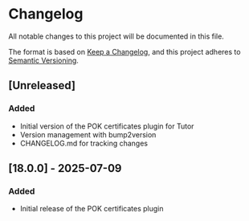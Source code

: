 # Changelog

All notable changes to this project will be documented in this file.

The format is based on [Keep a Changelog](https://keepachangelog.com/en/1.0.0/),
and this project adheres to [Semantic Versioning](https://semver.org/spec/v2.0.0.html).

## [Unreleased]

### Added
- Initial version of the POK certificates plugin for Tutor
- Version management with bump2version
- CHANGELOG.md for tracking changes

## [18.0.0] - 2025-07-09

### Added
- Initial release of the POK certificates plugin
